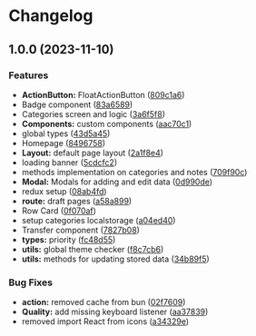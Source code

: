 # Changelog

## 1.0.0 (2023-11-10)


### Features

* **ActionButton:** FloatActionButton ([809c1a6](https://github.com/LeleDallas/TODO-list/commit/809c1a6d9d18740679dd750f22415a25be4ff1ac))
* Badge component ([83a6589](https://github.com/LeleDallas/TODO-list/commit/83a6589b236dcce29e816f383e8f746d5736ccdc))
* Categories screen and logic ([3a6f5f8](https://github.com/LeleDallas/TODO-list/commit/3a6f5f8fd9f4eec5fc7501523c87012436910fb4))
* **Components:** custom components ([aac70c1](https://github.com/LeleDallas/TODO-list/commit/aac70c1297dd962987e49b9d9ead69c9ca9131b4))
* global types ([43d5a45](https://github.com/LeleDallas/TODO-list/commit/43d5a45ddcef8b09b8d2a9dfbc02cd9fe6e24f22))
* Homepage ([8496758](https://github.com/LeleDallas/TODO-list/commit/8496758e2296fb7e4819db7172e3069b4a414ff9))
* **Layout:** default page layout ([2a1f8e4](https://github.com/LeleDallas/TODO-list/commit/2a1f8e43896a67be0fec4137e322db6a2c6049c9))
* loading banner ([5cdcfc2](https://github.com/LeleDallas/TODO-list/commit/5cdcfc2e68d77722697e2b380f792eb82e9560de))
* methods implementation on categories and notes ([709f90c](https://github.com/LeleDallas/TODO-list/commit/709f90cca57102d173377576574e1d1cb8ca8b8c))
* **Modal:** Modals for adding and edit data ([0d990de](https://github.com/LeleDallas/TODO-list/commit/0d990def9da8e0db55928bb90dfb5ac82ff5dae0))
* redux setup ([08ab4fd](https://github.com/LeleDallas/TODO-list/commit/08ab4fd0108911c6f228bd3fb49c4606b41eb1a7))
* **route:** draft pages ([a58a899](https://github.com/LeleDallas/TODO-list/commit/a58a899e64935c420662067a0f2718f605ce3a9f))
* Row Card ([0f070af](https://github.com/LeleDallas/TODO-list/commit/0f070aff84c3ace69a1082b6554a208a77ccdcb4))
* setup categories localstorage ([a04ed40](https://github.com/LeleDallas/TODO-list/commit/a04ed4086f3b627a85b5f964d058ca43fff7243c))
* Transfer component ([7827b08](https://github.com/LeleDallas/TODO-list/commit/7827b08cdde891d7bb79d2c5519e15288a9ccb4b))
* **types:** priority ([fc48d55](https://github.com/LeleDallas/TODO-list/commit/fc48d55c76c9c203d6b98f0b1ecb7bf870f82ebf))
* **utils:** global theme checker ([f8c7cb6](https://github.com/LeleDallas/TODO-list/commit/f8c7cb6cdb4b74a8698af42ad14227295f7a9031))
* **utils:** methods for updating stored data ([34b89f5](https://github.com/LeleDallas/TODO-list/commit/34b89f587db1193023fcd634bf5f0852c44a3503))


### Bug Fixes

* **action:** removed cache from bun ([02f7609](https://github.com/LeleDallas/TODO-list/commit/02f7609e5c9f93746eb82606e61c727ac21d615f))
* **Quality:** add missing keyboard listener ([aa37839](https://github.com/LeleDallas/TODO-list/commit/aa37839d4441208a201c5e42c0041ce8289914d9))
* removed import React from icons ([a34329e](https://github.com/LeleDallas/TODO-list/commit/a34329e563f6088a066e11d5ba3e8c670184cfc0))
